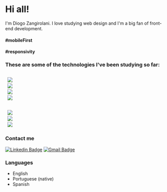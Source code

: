 # Hi all!

I'm Diogo Zangirolani.
I love studying web design and I'm a big fan of front-end development.

#### #mobileFirst
#### #responsivity

### These are some of the technologies I've been studying so far:

<code>
 <img src="https://img.shields.io/badge/HTML5-E34F26?style=for-the-badge&logo=html5&logoColor=white"> 
 <img src="https://img.shields.io/badge/CSS3-1572B6?style=for-the-badge&logo=css3&logoColor=white"> 
 <img src="https://img.shields.io/badge/Sass-CC6699?style=for-the-badge&logo=sass&logoColor=white"> 
 <img src="https://img.shields.io/badge/JavaScript-323330?style=for-the-badge&logo=javascript&logoColor=F7DF1E">
<br/>
 <img src="https://img.shields.io/badge/TypeScript-007ACC?style=for-the-badge&logo=typescript&logoColor=white"> 
 <img src="https://img.shields.io/badge/Angular-DD0031?style=for-the-badge&logo=angular&logoColor=white">
 <img src="https://img.shields.io/badge/Java-ED8B00?style=for-the-badge&logo=java&logoColor=white">
</code>


### Contact me 

[![Linkedin Badge](https://img.shields.io/badge/LinkedIn-0077B5?style=for-the-badge&logo=linkedin&logoColor=white&link=https://linkedin.com/in/diogo-lara)](https://linkedin.com/in/diogo-lara)
[![Gmail Badge](https://img.shields.io/badge/Gmail-D14836?style=for-the-badge&logo=gmail&logoColor=white&link=mailto:diogozang2@gmail.com)](mailto:diogozang2@gmail.com)
 

### Languages

- English
- Portuguese (native)
- Spanish
